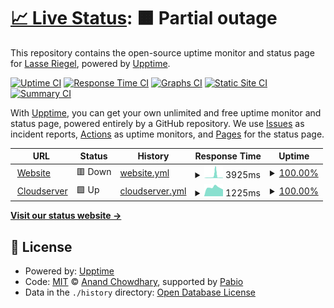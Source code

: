 # [📈 Live Status](https://larower.github.io/status): <!--live status--> **🟧 Partial outage**

This repository contains the open-source uptime monitor and status page for [Lasse Riegel](www.nebucast.com), powered by [Upptime](https://github.com/upptime/upptime).

[![Uptime CI](https://github.com/larower/status/workflows/Uptime%20CI/badge.svg)](https://github.com/larower/status/actions?query=workflow%3A%22Uptime+CI%22)
[![Response Time CI](https://github.com/larower/status/workflows/Response%20Time%20CI/badge.svg)](https://github.com/larower/status/actions?query=workflow%3A%22Response+Time+CI%22)
[![Graphs CI](https://github.com/larower/status/workflows/Graphs%20CI/badge.svg)](https://github.com/larower/status/actions?query=workflow%3A%22Graphs+CI%22)
[![Static Site CI](https://github.com/larower/status/workflows/Static%20Site%20CI/badge.svg)](https://github.com/larower/status/actions?query=workflow%3A%22Static+Site+CI%22)
[![Summary CI](https://github.com/larower/status/workflows/Summary%20CI/badge.svg)](https://github.com/larower/status/actions?query=workflow%3A%22Summary+CI%22)

With [Upptime](https://upptime.js.org), you can get your own unlimited and free uptime monitor and status page, powered entirely by a GitHub repository. We use [Issues](https://github.com/larower/status/issues) as incident reports, [Actions](https://github.com/larower/status/actions) as uptime monitors, and [Pages](https://larower.github.io/status) for the status page.

<!--start: status pages-->
<!-- This summary is generated by Upptime (https://github.com/upptime/upptime) -->
<!-- Do not edit this manually, your changes will be overwritten -->
<!-- prettier-ignore -->
| URL | Status | History | Response Time | Uptime |
| --- | ------ | ------- | ------------- | ------ |
| <img alt="" src="https://icons.duckduckgo.com/ip3/www.nebucast.com.ico" height="13"> [Website](https://www.nebucast.com) | 🟥 Down | [website.yml](https://github.com/Larower/status/commits/HEAD/history/website.yml) | <details><summary><img alt="Response time graph" src="./graphs/website/response-time-week.png" height="20"> 3925ms</summary><br><a href="https://larower.github.io/status/history/website"><img alt="Response time 1406" src="https://img.shields.io/endpoint?url=https%3A%2F%2Fraw.githubusercontent.com%2FLarower%2Fstatus%2FHEAD%2Fapi%2Fwebsite%2Fresponse-time.json"></a><br><a href="https://larower.github.io/status/history/website"><img alt="24-hour response time 877" src="https://img.shields.io/endpoint?url=https%3A%2F%2Fraw.githubusercontent.com%2FLarower%2Fstatus%2FHEAD%2Fapi%2Fwebsite%2Fresponse-time-day.json"></a><br><a href="https://larower.github.io/status/history/website"><img alt="7-day response time 3925" src="https://img.shields.io/endpoint?url=https%3A%2F%2Fraw.githubusercontent.com%2FLarower%2Fstatus%2FHEAD%2Fapi%2Fwebsite%2Fresponse-time-week.json"></a><br><a href="https://larower.github.io/status/history/website"><img alt="30-day response time 1887" src="https://img.shields.io/endpoint?url=https%3A%2F%2Fraw.githubusercontent.com%2FLarower%2Fstatus%2FHEAD%2Fapi%2Fwebsite%2Fresponse-time-month.json"></a><br><a href="https://larower.github.io/status/history/website"><img alt="1-year response time 1376" src="https://img.shields.io/endpoint?url=https%3A%2F%2Fraw.githubusercontent.com%2FLarower%2Fstatus%2FHEAD%2Fapi%2Fwebsite%2Fresponse-time-year.json"></a></details> | <details><summary><a href="https://larower.github.io/status/history/website">100.00%</a></summary><a href="https://larower.github.io/status/history/website"><img alt="All-time uptime 99.80%" src="https://img.shields.io/endpoint?url=https%3A%2F%2Fraw.githubusercontent.com%2FLarower%2Fstatus%2FHEAD%2Fapi%2Fwebsite%2Fuptime.json"></a><br><a href="https://larower.github.io/status/history/website"><img alt="24-hour uptime 100.00%" src="https://img.shields.io/endpoint?url=https%3A%2F%2Fraw.githubusercontent.com%2FLarower%2Fstatus%2FHEAD%2Fapi%2Fwebsite%2Fuptime-day.json"></a><br><a href="https://larower.github.io/status/history/website"><img alt="7-day uptime 100.00%" src="https://img.shields.io/endpoint?url=https%3A%2F%2Fraw.githubusercontent.com%2FLarower%2Fstatus%2FHEAD%2Fapi%2Fwebsite%2Fuptime-week.json"></a><br><a href="https://larower.github.io/status/history/website"><img alt="30-day uptime 100.00%" src="https://img.shields.io/endpoint?url=https%3A%2F%2Fraw.githubusercontent.com%2FLarower%2Fstatus%2FHEAD%2Fapi%2Fwebsite%2Fuptime-month.json"></a><br><a href="https://larower.github.io/status/history/website"><img alt="1-year uptime 99.76%" src="https://img.shields.io/endpoint?url=https%3A%2F%2Fraw.githubusercontent.com%2FLarower%2Fstatus%2FHEAD%2Fapi%2Fwebsite%2Fuptime-year.json"></a></details>
| <img alt="" src="https://icons.duckduckgo.com/ip3/cloud.nebucast.com.ico" height="13"> [Cloudserver](https://cloud.nebucast.com) | 🟩 Up | [cloudserver.yml](https://github.com/Larower/status/commits/HEAD/history/cloudserver.yml) | <details><summary><img alt="Response time graph" src="./graphs/cloudserver/response-time-week.png" height="20"> 1225ms</summary><br><a href="https://larower.github.io/status/history/cloudserver"><img alt="Response time 1340" src="https://img.shields.io/endpoint?url=https%3A%2F%2Fraw.githubusercontent.com%2FLarower%2Fstatus%2FHEAD%2Fapi%2Fcloudserver%2Fresponse-time.json"></a><br><a href="https://larower.github.io/status/history/cloudserver"><img alt="24-hour response time 962" src="https://img.shields.io/endpoint?url=https%3A%2F%2Fraw.githubusercontent.com%2FLarower%2Fstatus%2FHEAD%2Fapi%2Fcloudserver%2Fresponse-time-day.json"></a><br><a href="https://larower.github.io/status/history/cloudserver"><img alt="7-day response time 1225" src="https://img.shields.io/endpoint?url=https%3A%2F%2Fraw.githubusercontent.com%2FLarower%2Fstatus%2FHEAD%2Fapi%2Fcloudserver%2Fresponse-time-week.json"></a><br><a href="https://larower.github.io/status/history/cloudserver"><img alt="30-day response time 1155" src="https://img.shields.io/endpoint?url=https%3A%2F%2Fraw.githubusercontent.com%2FLarower%2Fstatus%2FHEAD%2Fapi%2Fcloudserver%2Fresponse-time-month.json"></a><br><a href="https://larower.github.io/status/history/cloudserver"><img alt="1-year response time 1372" src="https://img.shields.io/endpoint?url=https%3A%2F%2Fraw.githubusercontent.com%2FLarower%2Fstatus%2FHEAD%2Fapi%2Fcloudserver%2Fresponse-time-year.json"></a></details> | <details><summary><a href="https://larower.github.io/status/history/cloudserver">100.00%</a></summary><a href="https://larower.github.io/status/history/cloudserver"><img alt="All-time uptime 99.91%" src="https://img.shields.io/endpoint?url=https%3A%2F%2Fraw.githubusercontent.com%2FLarower%2Fstatus%2FHEAD%2Fapi%2Fcloudserver%2Fuptime.json"></a><br><a href="https://larower.github.io/status/history/cloudserver"><img alt="24-hour uptime 100.00%" src="https://img.shields.io/endpoint?url=https%3A%2F%2Fraw.githubusercontent.com%2FLarower%2Fstatus%2FHEAD%2Fapi%2Fcloudserver%2Fuptime-day.json"></a><br><a href="https://larower.github.io/status/history/cloudserver"><img alt="7-day uptime 100.00%" src="https://img.shields.io/endpoint?url=https%3A%2F%2Fraw.githubusercontent.com%2FLarower%2Fstatus%2FHEAD%2Fapi%2Fcloudserver%2Fuptime-week.json"></a><br><a href="https://larower.github.io/status/history/cloudserver"><img alt="30-day uptime 100.00%" src="https://img.shields.io/endpoint?url=https%3A%2F%2Fraw.githubusercontent.com%2FLarower%2Fstatus%2FHEAD%2Fapi%2Fcloudserver%2Fuptime-month.json"></a><br><a href="https://larower.github.io/status/history/cloudserver"><img alt="1-year uptime 99.89%" src="https://img.shields.io/endpoint?url=https%3A%2F%2Fraw.githubusercontent.com%2FLarower%2Fstatus%2FHEAD%2Fapi%2Fcloudserver%2Fuptime-year.json"></a></details>

<!--end: status pages-->

[**Visit our status website →**](https://larower.github.io/status)

## 📄 License

- Powered by: [Upptime](https://github.com/upptime/upptime)
- Code: [MIT](./LICENSE) © [Anand Chowdhary](https://anandchowdhary.com), supported by [Pabio](https://pabio.com)
- Data in the `./history` directory: [Open Database License](https://opendatacommons.org/licenses/odbl/1-0/)
